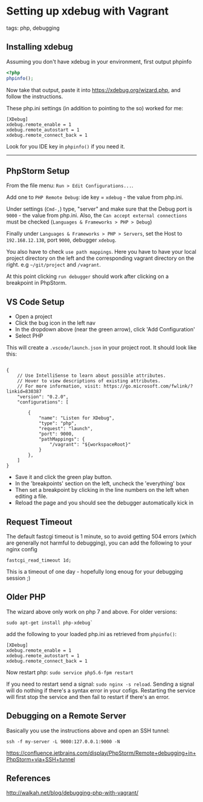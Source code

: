 # Setting up xdebug with Vagrant

tags: php, debugging

## Installing xdebug

Assuming you don't have xdebug in your environment, first output phpinfo

```php
<?php
phpinfo();
```

Now take that output, paste it into https://xdebug.org/wizard.php, and follow the instructions.

These php.ini settings (in addition to pointing to the so) worked for me:

```
[XDebug]
xdebug.remote_enable = 1
xdebug.remote_autostart = 1
xdebug.remote_connect_back = 1
```

Look for you IDE key in `phpinfo()` if you need it.

---

## PhpStorm Setup

From the file menu: `Run > Edit Configurations...`.

Add one to `PHP Remote Debug`: ide key = `xdebug` - the value from php.ini.

Under settings (`Cmd-,`) type, "server" and make sure that the Debug port is
`9000` - the value from php.ini. Also, the `Can accept external connections` must
be checked (`Languages & Frameworks > PHP > Debug`)

Finally under `Languages & Frameworks > PHP > Servers`, set the Host to `192.168.12.138`, port `9000`,
debugger `xdebug`.

You also have to check `use path mappings`. Here you have to have your local project directory
on the left and the corresponding vagrant directory on the right. e.g `~/git/project` and `/vagrant`.

At this point clicking `run debugger` should work after clicking on a breakpoint
in PhpStorm.

## VS Code Setup
- Open a project
- Click the bug icon in the left nav
- In the dropdown above (near the green arrow), click 'Add Configuration'
- Select PHP

This will create a `.vscode/launch.json` in your project root. It should look like this:

```

{
    // Use IntelliSense to learn about possible attributes.
    // Hover to view descriptions of existing attributes.
    // For more information, visit: https://go.microsoft.com/fwlink/?linkid=830387
    "version": "0.2.0",
    "configurations": [

        {
            "name": "Listen for XDebug",
            "type": "php",
            "request": "launch",
            "port": 9000,
            "pathMappings": {
                "/vagrant": "${workspaceRoot}"
            }
        },
    ]
}
```
- Save it and click the green play button.
- In the 'breakpoints' section on the left, uncheck the 'everything' box
- Then set a breakpoint by clicking in the line numbers on the left when editing a file.
- Reload the page and you should see the debugger automatically kick in

## Request Timeout
The default fastcgi timeout is 1 minute, so to avoid getting 504 errors (which
  are generally not harmful to debugging), you can add the
following to your nginx config

```
fastcgi_read_timeout 1d;
```

This is a timeout of one day - hopefully long enoug for your debugging session ;)

## Older PHP

The wizard above only work on php 7 and above. For older versions:

```
sudo apt-get install php-xdebug`
```

add the following to your loaded php.ini as retrieved from `phpinfo()`:

```
[XDebug]
xdebug.remote_enable = 1
xdebug.remote_autostart = 1
xdebug.remote_connect_back = 1
```

Now restart php: `sudo service php5.6-fpm restart`

If you need to restart send a signal: `sudo nginx -s reload`. Sending a signal will do nothing if there's a syntax error in your cofigs. Restarting the service will first stop the service and then fail to restart if there's an error.

## Debugging on a Remote Server

Basically you use the instructions above and open an SSH tunnel:

```
ssh -f my-server -L 9000:127.0.0.1:9000 -N
```

https://confluence.jetbrains.com/display/PhpStorm/Remote+debugging+in+PhpStorm+via+SSH+tunnel

## References

http://walkah.net/blog/debugging-php-with-vagrant/
